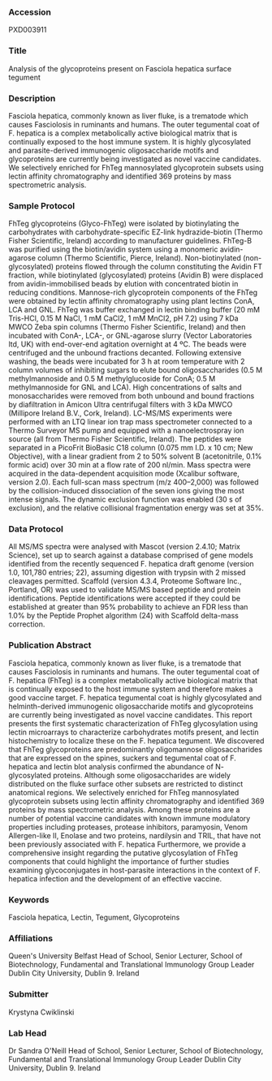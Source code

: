 ### Accession
PXD003911

### Title
Analysis of the glycoproteins present on Fasciola hepatica surface tegument

### Description
Fasciola hepatica, commonly known as liver fluke, is a trematode which causes Fasciolosis in ruminants and humans. The outer tegumental coat of F. hepatica is a complex metabolically active biological matrix that is continually exposed to the host immune system.  It is highly glycosylated and parasite-derived immunogenic oligosaccharide motifs and glycoproteins are currently being investigated as novel vaccine candidates. We selectively enriched for FhTeg mannosylated glycoprotein subsets using lectin affinity chromatography and identified 369 proteins by mass spectrometric analysis.

### Sample Protocol
FhTeg glycoproteins (Glyco-FhTeg) were isolated by biotinylating the carbohydrates with carbohydrate-specific EZ-link hydrazide-biotin (Thermo Fisher Scientific, Ireland) according to manufacturer guidelines. FhTeg-B was purified using the biotin/avidin system using a monomeric avidin-agarose column (Thermo Scientific, Pierce, Ireland). Non-biotinylated (non-glycosylated) proteins flowed through the column constituting the Avidin FT fraction, while biotinylated (glycosylated) proteins (Avidin B) were displaced from avidin-immobilised beads by elution with concentrated biotin in reducing conditions. Mannose-rich glycoprotein components of the FhTeg were obtained by lectin affinity chromatography using plant lectins ConA, LCA and GNL. FhTeg was buffer exchanged in lectin binding buffer (20 mM Tris-HCl, 0.15 M NaCl, 1 mM CaCl2, 1 mM MnCl2, pH 7.2) using 7 kDa MWCO Zeba spin columns (Thermo Fisher Scientific, Ireland) and then incubated with ConA-, LCA-, or GNL-agarose slurry (Vector Laboratories ltd, UK) with end-over-end agitation overnight at 4 ºC. The beads were centrifuged and the unbound fractions decanted. Following extensive washing, the beads were incubated for 3 h at room temperature with 2 column volumes of inhibiting sugars to elute bound oligosaccharides (0.5 M methylmannoside and 0.5 M methylglucoside for ConA; 0.5 M methylmannoside for GNL and LCA). High concentrations of salts and monosaccharides were removed from both unbound and bound fractions by diafiltration in Amicon Ultra centrifugal filters with 3 kDa MWCO (Millipore Ireland B.V., Cork, Ireland). LC-MS/MS experiments were performed with an LTQ linear ion trap mass spectrometer connected to a Thermo Surveyor MS pump and equipped with a nanoelectrospray ion source (all from Thermo Fisher Scientific, Ireland). The peptides were separated in a PicoFrit BioBasic C18 column (0.075 mm I.D. x 10 cm; New Objective), with a linear gradient from 2 to 50% solvent B (acetonitrile, 0.1% formic acid) over 30 min at a flow rate of 200 nl/min. Mass spectra were acquired in the data-dependent acquisition mode (Xcalibur software, version 2.0). Each full-scan mass spectrum (m/z 400–2,000) was followed by the collision-induced dissociation of the seven ions giving the most intense signals. The dynamic exclusion function was enabled (30 s of exclusion), and the relative collisional fragmentation energy was set at 35%.

### Data Protocol
All MS/MS spectra were analysed with Mascot (version 2.4.10; Matrix Science), set up to search against a database comprised of gene models identified from the recently sequenced F. hepatica draft genome (version 1.0, 101,780 entries; 22), assuming digestion with trypsin with 2 missed cleavages permitted. Scaffold (version 4.3.4, Proteome Software Inc., Portland, OR) was used to validate MS/MS based peptide and protein identifications. Peptide identifications were accepted if they could be established at greater than 95% probability to achieve an FDR less than 1.0% by the Peptide Prophet algorithm (24) with Scaffold delta-mass correction.

### Publication Abstract
Fasciola hepatica, commonly known as liver fluke, is a trematode that causes Fasciolosis in ruminants and humans. The outer tegumental coat of F. hepatica (FhTeg) is a complex metabolically active biological matrix that is continually exposed to the host immune system and therefore makes a good vaccine target. F. hepatica tegumental coat is highly glycosylated and helminth-derived immunogenic oligosaccharide motifs and glycoproteins are currently being investigated as novel vaccine candidates. This report presents the first systematic characterization of FhTeg glycosylation using lectin microarrays to characterize carbohydrates motifs present, and lectin histochemistry to localize these on the F. hepatica tegument. We discovered that FhTeg glycoproteins are predominantly oligomannose oligosaccharides that are expressed on the spines, suckers and tegumental coat of F. hepatica and lectin blot analysis confirmed the abundance of N- glycosylated proteins. Although some oligosaccharides are widely distributed on the fluke surface other subsets are restricted to distinct anatomical regions. We selectively enriched for FhTeg mannosylated glycoprotein subsets using lectin affinity chromatography and identified 369 proteins by mass spectrometric analysis. Among these proteins are a number of potential vaccine candidates with known immune modulatory properties including proteases, protease inhibitors, paramyosin, Venom Allergen-like II, Enolase and two proteins, nardilysin and TRIL, that have not been previously associated with F. hepatica Furthermore, we provide a comprehensive insight regarding the putative glycosylation of FhTeg components that could highlight the importance of further studies examining glycoconjugates in host-parasite interactions in the context of F. hepatica infection and the development of an effective vaccine.

### Keywords
Fasciola hepatica, Lectin, Tegument, Glycoproteins

### Affiliations
Queen's University Belfast
Head of School, Senior Lecturer, School of Biotechnology, Fundamental and Translational Immunology Group Leader Dublin City University, Dublin 9. Ireland

### Submitter
Krystyna Cwiklinski

### Lab Head
Dr Sandra O'Neill
Head of School, Senior Lecturer, School of Biotechnology, Fundamental and Translational Immunology Group Leader Dublin City University, Dublin 9. Ireland


